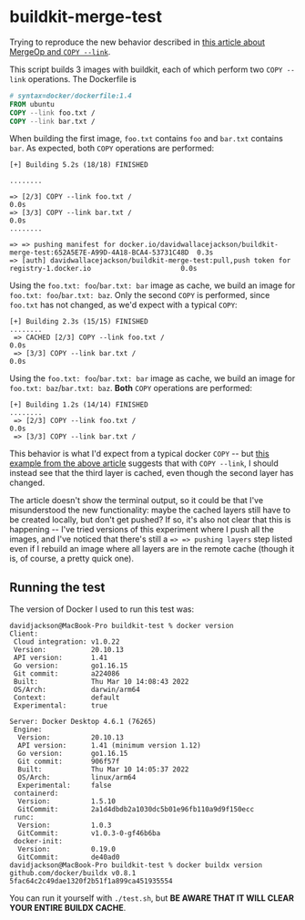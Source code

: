 # buildkit-merge-test

Trying to reproduce the new behavior described in [this article about MergeOp and `COPY --link`](https://www.docker.com/blog/image-rebase-and-improved-remote-cache-support-in-new-buildkit/).

This script builds 3 images with buildkit, each of which perform two `COPY --link` operations. The Dockerfile is

```Dockerfile
# syntax=docker/dockerfile:1.4
FROM ubuntu
COPY --link foo.txt /
COPY --link bar.txt /
```

When building the first image, `foo.txt` contains `foo` and `bar.txt` contains `bar`. As expected, both `COPY` operations are performed:

```
[+] Building 5.2s (18/18) FINISHED                                                                       

........

=> [2/3] COPY --link foo.txt /                                                                                  0.0s
=> [3/3] COPY --link bar.txt /                                                                                  0.0s
........

=> => pushing manifest for docker.io/davidwallacejackson/buildkit-merge-test:652A5E7E-A99D-4A18-BCA4-53731C48D  0.3s
=> [auth] davidwallacejackson/buildkit-merge-test:pull,push token for registry-1.docker.io                      0.0s
```

Using the `foo.txt: foo`/`bar.txt: bar` image as cache, we build an image for `foo.txt: foo`/`bar.txt: baz`. Only the second `COPY` is performed, since `foo.txt` has not changed, as we'd expect with a typical `COPY`:

```
[+] Building 2.3s (15/15) FINISHED                                                                       ........
 => CACHED [2/3] COPY --link foo.txt /                                                                           0.0s
 => [3/3] COPY --link bar.txt /                                                                                  0.0s
```

Using the `foo.txt: foo`/`bar.txt: bar` image as cache, we build an image for `foo.txt: baz`/`bar.txt: baz`. **Both** `COPY` operations are performed:

```
[+] Building 1.2s (14/14) FINISHED                                                                    ........
 => [2/3] COPY --link foo.txt /                                                                                  0.0s
 => [3/3] COPY --link bar.txt /      
```

This behavior is what I'd expect from a typical docker `COPY` -- but [this example from the above article](https://www.docker.com/blog/image-rebase-and-improved-remote-cache-support-in-new-buildkit/#example-better-remote-cache-support) suggests that with `COPY --link`, I should instead see that the third layer is cached, even though the second layer has changed.

The article doesn't show the terminal output, so it could be that I've misunderstood the new functionality: maybe the cached layers still have to be created locally, but don't get pushed? If so, it's also not clear that this is happening -- I've tried versions of this experiment where I push all the images, and I've noticed that there's still a `=> => pushing layers` step listed even if I rebuild an image where all layers are in the remote cache (though it is, of course, a pretty quick one).

Running the test
----------------

The version of Docker I used to run this test was:
```
davidjackson@MacBook-Pro buildkit-test % docker version
Client:
 Cloud integration: v1.0.22
 Version:           20.10.13
 API version:       1.41
 Go version:        go1.16.15
 Git commit:        a224086
 Built:             Thu Mar 10 14:08:43 2022
 OS/Arch:           darwin/arm64
 Context:           default
 Experimental:      true

Server: Docker Desktop 4.6.1 (76265)
 Engine:
  Version:          20.10.13
  API version:      1.41 (minimum version 1.12)
  Go version:       go1.16.15
  Git commit:       906f57f
  Built:            Thu Mar 10 14:05:37 2022
  OS/Arch:          linux/arm64
  Experimental:     false
 containerd:
  Version:          1.5.10
  GitCommit:        2a1d4dbdb2a1030dc5b01e96fb110a9d9f150ecc
 runc:
  Version:          1.0.3
  GitCommit:        v1.0.3-0-gf46b6ba
 docker-init:
  Version:          0.19.0
  GitCommit:        de40ad0
davidjackson@MacBook-Pro buildkit-test % docker buildx version
github.com/docker/buildx v0.8.1 5fac64c2c49dae1320f2b51f1a899ca451935554
```

You can run it yourself with `./test.sh`, but **BE AWARE THAT IT WILL CLEAR YOUR ENTIRE BUILDX CACHE**.

